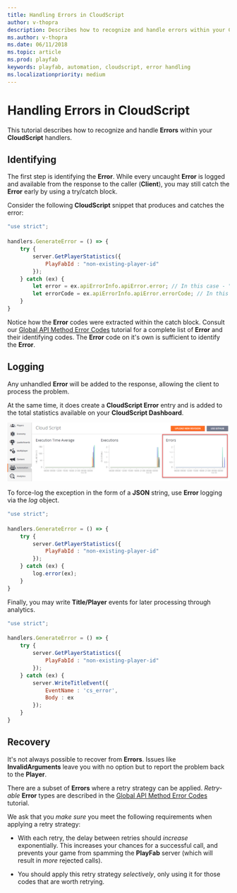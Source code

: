 ```yaml
---
title: Handling Errors in CloudScript
author: v-thopra
description: Describes how to recognize and handle errors within your CloudScript handlers.
ms.author: v-thopra
ms.date: 06/11/2018
ms.topic: article
ms.prod: playfab
keywords: playfab, automation, cloudscript, error handling
ms.localizationpriority: medium
---
```


# Handling Errors in CloudScript

This tutorial describes how to recognize and handle **Errors** within your **CloudScript** handlers.

## Identifying

The first step is identifying the **Error**. While every uncaught **Error** is logged and available from the response to the caller (**Client**), you may still catch the **Error** early by using a try/catch block.

Consider the following **CloudScript** snippet that produces and catches the error:

```javascript
"use strict";

handlers.GenerateError = () => {
    try {
        server.GetPlayerStatistics({
            PlayFabId : "non-existing-player-id"
        });
    } catch (ex) {
        let error = ex.apiErrorInfo.apiError.error; // In this case - "InvalidParams"
        let errorCode = ex.apiErrorInfo.apiError.errorCode; // In this case : 1000
    }
}
```

Notice how the **Error** codes were extracted within the catch block. Consult our [Global API Method Error Codes](global-api-method-error-codes.md) tutorial for a complete list of **Error** and their identifying codes. The **Error** code on it's own is sufficient to identify the **Error**.

## Logging

Any unhandled **Error** will be added to the response, allowing the client to process the problem.

At the same time, it does create a **CloudScript Error** entry and is added to the total statistics available on your **CloudScript Dashboard**.

![Game Manager - Automation - CloudScript Dashboard](media/tutorials/game-manager-cloudscript-dashboard.png)  

To force-log the exception in the form of a **JSON** string, use **Error** logging via the *log* object.

```javascript
"use strict";

handlers.GenerateError = () => {
    try {
        server.GetPlayerStatistics({
            PlayFabId : "non-existing-player-id"
        });
    } catch (ex) {
        log.error(ex);
    }
}
```

Finally, you may write **Title/Player** events for later processing through analytics.

```javascript
"use strict";

handlers.GenerateError = () => {
    try {
        server.GetPlayerStatistics({
            PlayFabId : "non-existing-player-id"
        });
    } catch (ex) {
        server.WriteTitleEvent({
            EventName : 'cs_error',
            Body : ex
        });
    }
}
```

## Recovery

It's not always possible to recover from **Errors**. Issues like **InvalidArguments** leave you with no option but to report the problem back to the **Player**.

There are a subset of **Errors** where a retry strategy can be applied. *Retry-able* **Error** types are described in the [Global API Method Error Codes](global-api-method-error-codes.md) tutorial.

We ask that you *make sure* you meet the following requirements when applying a retry strategy:

- With each retry, the delay between retries should *increase* exponentially. This increases your chances for a successful call, and prevents your game from spamming the **PlayFab** server (which will result in *more* rejected calls).

- You should apply this retry strategy *selectively*, only using it for those codes that are worth retrying.
